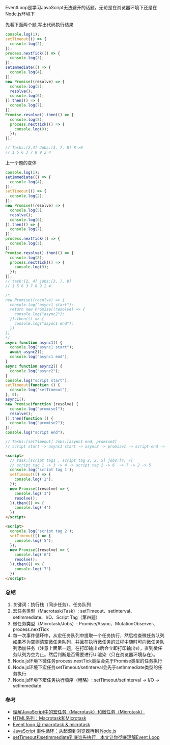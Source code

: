 EventLoop是学习JavaScript无法避开的话题，无论是在浏览器环境下还是在Node.js环境下

先看下面两个题,写出代码执行结果

```javascript
console.log(1);
setTimeout(() => {
  console.log(2);
});
process.nextTick(() => {
  console.log(3);
});
setImmediate(() => {
  console.log(4);
});
new Promise((resolve) => {
  console.log(5);
  resolve();
  console.log(6);
}).then(() => {
  console.log(7);
});
Promise.resolve().then(() => {
  console.log(8);
  process.nextTick(() => {
    console.log(9);
  });
});

// Tasks:[2,4] Jobs:[3, 7, 8] 8->9
// 1 5 6 3 7 8 9 2 4
```

上一个题的变体
```javascript
console.log(1);
setImmediate(() => {
  console.log(4);
});
setTimeout(() => {
  console.log(2);
});
new Promise((resolve) => {
  console.log(5);
  resolve();
  console.log(6);
}).then(() => {
  console.log(7);
});
process.nextTick(() => {
  console.log(3);
});
Promise.resolve().then(() => {
  console.log(8);
  process.nextTick(() => {
    console.log(9);
  });
});
// task:[2, 4] jobs:[3, 7, 8]
// 1 5 6 3 7 8 9 2 4
```

```javascript
/*
new Promise((resolve) => {
  console.log("async1 start");
  return new Promise((resolve) => {
    console.log("async2");  
  }).then(() => {
    console.log("async1 end");
  })
})
*/
async function async1() {
  console.log("async1 start");
  await async2();
  console.log("async1 end");
}
async function async2() {
  console.log("async2");
}
console.log("script start");
setTimeout(function () {
  console.log("setTimeout");
}, 0);
async1();
new Promise(function (resolve) {
  console.log("promise1");
  resolve();
}).then(function () {
  console.log("promise2");
});
console.log("script end");

// Tasks:[setTimeout] Jobs:[async1 end, promise2]
// script start -> async1 start -> async2 -> promise1 -> script end -> async1 end -> promise2 -> setTimeout
```

```html
<script>
  // task:[script tag1 , script tag 2, 2, 5] jobs:[4, 7]
  // script tag 1 -> 3 -> 4 -> script tag 2 -> 6  -> 7 -> 2 -> 5
  console.log('script tag 1');
  setTimeout(() => {
    console.log('2');
  });
  new Promise((resolve) => {
    console.log('3')
    resolve();
  }).then(() => {
    console.log('4')
  })
</script>

<script>
  console.log('script tag 2');
  setTimeout(() => {
    console.log('5');
  });
  new Promise((resolve) => {
    console.log('6')
    resolve();
  }).then(() => {
    console.log('7')
  })
</script>
```

### 总结

1. 关键词：执行栈（同步任务）、任务队列
2. 宏任务类型（Macrotask/Task）: setTimeout、setInterval、setImmediate、I/O、Script Tag（第四题）
3. 微任务类型（Microtask/Jobs）: Promise/Async、MutationObserver、process.nextTick
4. 每一次事件循环中，从宏任务队列中提取一个任务执行，然后检查微任务队列如果不为空则清空微任务队列，并且在执行微任务的过程中随时可向微任务队列添加任务（注意上面第一题，在打印输出``8``后会立即打印输出``9``），直到微任务队列为空为止。然后判断是否需要进行UI渲染（只在浏览器环境存在）。
5. Node.js环境下微任务process.nextTick类型会先于Promise类型的任务执行
6. Node.js环境下宏任务setTimeout/setInterval会先于setImmediate类型的任务执行
7. Node.js环境下宏任务执行顺序（粗略）: setTimeout/setInterval -> I/O -> setImmediate

### 参考

* [理解JavaScript中的宏任务（Macrotask）和微任务（Microtask）](https://juejin.cn/post/6844903471280291854)
* [HTML系列：Macrotask和Microtask](https://zhuanlan.zhihu.com/p/24460769)
* [Event loop 及 macrotask & microtask](https://zhuanlan.zhihu.com/p/76131519)
* [JavaScript 事件循环：从起源到浏览器再到 Node.js](https://mp.weixin.qq.com/s?__biz=MzI5NjM5NDQxMg==&mid=2247491540&idx=1&sn=820020db13f6687de94c2f6b4d7a3fdf&scene=21#wechat_redirect)
* [setTimeout和setImmediate到底谁先执行，本文让你彻底理解Event Loop](https://juejin.cn/post/6844904100195205133)